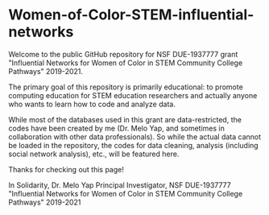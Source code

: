 # Women-of-Color-STEM-influential-networks
Welcome to the public GitHub repository for NSF DUE-1937777 grant "Influential Networks for Women of Color in STEM Community College Pathways" 2019-2021.

The primary goal of this repository is primarily educational: to promote computing education for STEM education researchers and actually anyone who wants to learn how to code and analyze data. 

While most of the databases used in this grant are data-restricted, the codes have been created by me (Dr. Melo Yap, and sometimes in collaboration with other data professionals). So while the actual data cannot be loaded in the repository, the codes for data cleaning, analysis (including social network analysis), etc., will be featured here.  

Thanks for checking out this page! 

In Solidarity,
Dr. Melo Yap
Principal Investigator, NSF DUE-1937777 
"Influential Networks for Women of Color in STEM Community College Pathways" 2019-2021
